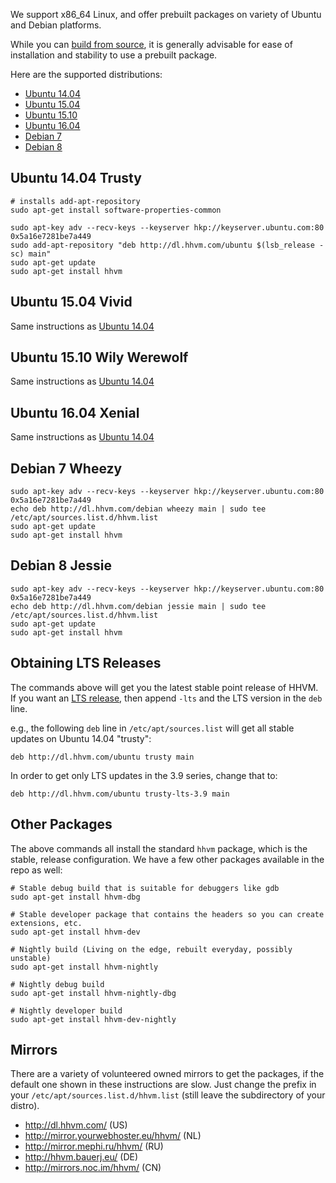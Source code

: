 We support x86_64 Linux, and offer prebuilt packages on variety of Ubuntu and
Debian platforms.

While you can [build from source](/hhvm/installation/building-from-source), it is generally advisable for ease of installation and stability to use a prebuilt package.

Here are the supported distributions:

* [Ubuntu 14.04](#ubuntu-14.04-trusty)
* [Ubuntu 15.04](#ubuntu-15.04-vivid)
* [Ubuntu 15.10](#ubuntu-15.10-wily-werewolf)
* [Ubuntu 16.04](#ubuntu-16.04-xenial)
* [Debian 7](#debian-7-wheezy)
* [Debian 8](#debian-8-jessie)

## Ubuntu 14.04 Trusty

```
# installs add-apt-repository
sudo apt-get install software-properties-common

sudo apt-key adv --recv-keys --keyserver hkp://keyserver.ubuntu.com:80 0x5a16e7281be7a449
sudo add-apt-repository "deb http://dl.hhvm.com/ubuntu $(lsb_release -sc) main"
sudo apt-get update
sudo apt-get install hhvm
```

## Ubuntu 15.04 Vivid

Same instructions as [Ubuntu 14.04](#ubuntu-14.04-trusty)

## Ubuntu 15.10 Wily Werewolf

Same instructions as [Ubuntu 14.04](#ubuntu-14.04-trusty)

## Ubuntu 16.04 Xenial

Same instructions as [Ubuntu 14.04](#ubuntu-14.04-trusty)


## Debian 7 Wheezy

```
sudo apt-key adv --recv-keys --keyserver hkp://keyserver.ubuntu.com:80 0x5a16e7281be7a449
echo deb http://dl.hhvm.com/debian wheezy main | sudo tee /etc/apt/sources.list.d/hhvm.list
sudo apt-get update
sudo apt-get install hhvm
```

## Debian 8 Jessie

```
sudo apt-key adv --recv-keys --keyserver hkp://keyserver.ubuntu.com:80 0x5a16e7281be7a449
echo deb http://dl.hhvm.com/debian jessie main | sudo tee /etc/apt/sources.list.d/hhvm.list
sudo apt-get update
sudo apt-get install hhvm
```

## Obtaining LTS Releases

The commands above will get you the latest stable point release of HHVM. If you want an [LTS release](/hhvm/installation/introduction#prebuilt-packages__lts-releases), then append `-lts` and the LTS version in the `deb` line.

e.g., the following `deb` line in `/etc/apt/sources.list` will get all stable updates on Ubuntu 14.04 "trusty":

    deb http://dl.hhvm.com/ubuntu trusty main

In order to get only LTS updates in the 3.9 series, change that to:

    deb http://dl.hhvm.com/ubuntu trusty-lts-3.9 main

## Other Packages

The above commands all install the standard `hhvm` package, which is the stable, release configuration. We have a few other packages available in the repo as well:

```
# Stable debug build that is suitable for debuggers like gdb
sudo apt-get install hhvm-dbg

# Stable developer package that contains the headers so you can create extensions, etc.
sudo apt-get install hhvm-dev

# Nightly build (Living on the edge, rebuilt everyday, possibly unstable)
sudo apt-get install hhvm-nightly

# Nightly debug build
sudo apt-get install hhvm-nightly-dbg

# Nightly developer build
sudo apt-get install hhvm-dev-nightly

```

## Mirrors

There are a variety of volunteered owned mirrors to get the packages, if the default one shown in these instructions are slow. Just change the prefix in your `/etc/apt/sources.list.d/hhvm.list` (still leave the subdirectory of your distro).

* http://dl.hhvm.com/ (US)
* http://mirror.yourwebhoster.eu/hhvm/ (NL)
* http://mirror.mephi.ru/hhvm/ (RU)
* http://hhvm.bauerj.eu/ (DE)
* http://mirrors.noc.im/hhvm/ (CN)
